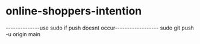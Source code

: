 # online-shoppers-intention
--------------use sudo if push doesnt occur------------------
sudo git push -u origin main
